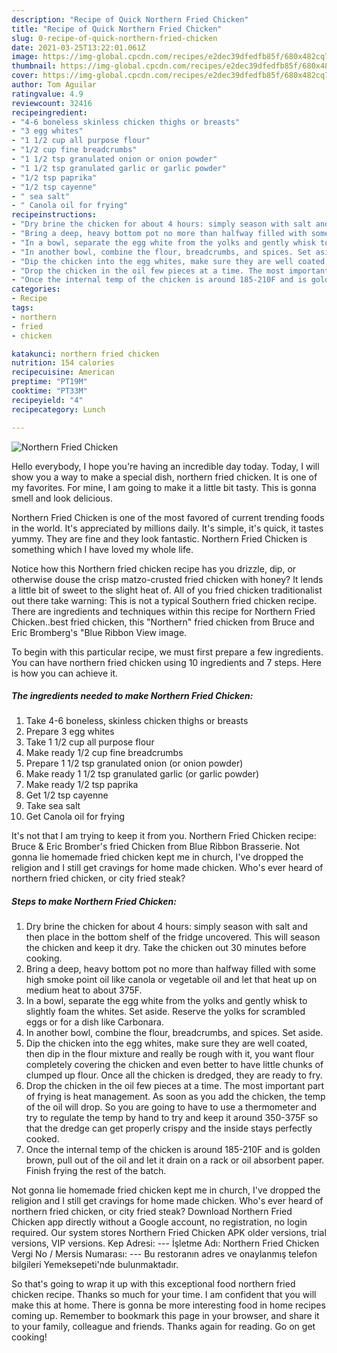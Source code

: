 ```yaml
---
description: "Recipe of Quick Northern Fried Chicken"
title: "Recipe of Quick Northern Fried Chicken"
slug: 0-recipe-of-quick-northern-fried-chicken
date: 2021-03-25T13:22:01.061Z
image: https://img-global.cpcdn.com/recipes/e2dec39dfedfb85f/680x482cq70/northern-fried-chicken-recipe-main-photo.jpg
thumbnail: https://img-global.cpcdn.com/recipes/e2dec39dfedfb85f/680x482cq70/northern-fried-chicken-recipe-main-photo.jpg
cover: https://img-global.cpcdn.com/recipes/e2dec39dfedfb85f/680x482cq70/northern-fried-chicken-recipe-main-photo.jpg
author: Tom Aguilar
ratingvalue: 4.9
reviewcount: 32416
recipeingredient:
- "4-6 boneless skinless chicken thighs or breasts"
- "3 egg whites"
- "1 1/2 cup all purpose flour"
- "1/2 cup fine breadcrumbs"
- "1 1/2 tsp granulated onion or onion powder"
- "1 1/2 tsp granulated garlic or garlic powder"
- "1/2 tsp paprika"
- "1/2 tsp cayenne"
- " sea salt"
- " Canola oil for frying"
recipeinstructions:
- "Dry brine the chicken for about 4 hours: simply season with salt and then place in the bottom shelf of the fridge uncovered. This will season the chicken and keep it dry. Take the chicken out 30 minutes before cooking."
- "Bring a deep, heavy bottom pot no more than halfway filled with some high smoke point oil like canola or vegetable oil and let that heat up on medium heat to about 375F."
- "In a bowl, separate the egg white from the yolks and gently whisk to slightly foam the whites. Set aside. Reserve the yolks for scrambled eggs or for a dish like Carbonara."
- "In another bowl, combine the flour, breadcrumbs, and spices. Set aside."
- "Dip the chicken into the egg whites, make sure they are well coated, then dip in the flour mixture and really be rough with it, you want flour completely covering the chicken and even better to have little chunks of clumped up flour. Once all the chicken is dredged, they are ready to fry."
- "Drop the chicken in the oil few pieces at a time. The most important part of frying is heat management. As soon as you add the chicken, the temp of the oil will drop. So you are going to have to use a thermometer and try to regulate the temp by hand to try and keep it around 350-375F so that the dredge can get properly crispy and the inside stays perfectly cooked."
- "Once the internal temp of the chicken is around 185-210F and is golden brown, pull out of the oil and let it drain on a rack or oil absorbent paper. Finish frying the rest of the batch."
categories:
- Recipe
tags:
- northern
- fried
- chicken

katakunci: northern fried chicken 
nutrition: 154 calories
recipecuisine: American
preptime: "PT19M"
cooktime: "PT33M"
recipeyield: "4"
recipecategory: Lunch

---
```



![Northern Fried Chicken](https://img-global.cpcdn.com/recipes/e2dec39dfedfb85f/680x482cq70/northern-fried-chicken-recipe-main-photo.jpg)

Hello everybody, I hope you're having an incredible day today. Today, I will show you a way to make a special dish, northern fried chicken. It is one of my favorites. For mine, I am going to make it a little bit tasty. This is gonna smell and look delicious.

Northern Fried Chicken is one of the most favored of current trending foods in the world. It's appreciated by millions daily. It's simple, it's quick, it tastes yummy. They are fine and they look fantastic. Northern Fried Chicken is something which I have loved my whole life.

Notice how this Northern fried chicken recipe has you drizzle, dip, or otherwise douse the crisp matzo-crusted fried chicken with honey? It lends a little bit of sweet to the slight heat of. All of you fried chicken traditionalist out there take warning: This is not a typical Southern fried chicken recipe. There are ingredients and techniques within this recipe for Northern Fried Chicken..best fried chicken, this &#34;Northern&#34; fried chicken from Bruce and Eric Bromberg&#39;s &#34;Blue Ribbon View image.


To begin with this particular recipe, we must first prepare a few ingredients. You can have northern fried chicken using 10 ingredients and 7 steps. Here is how you can achieve it.

<!--inarticleads1-->

##### The ingredients needed to make Northern Fried Chicken:

1. Take 4-6 boneless, skinless chicken thighs or breasts
1. Prepare 3 egg whites
1. Take 1 1/2 cup all purpose flour
1. Make ready 1/2 cup fine breadcrumbs
1. Prepare 1 1/2 tsp granulated onion (or onion powder)
1. Make ready 1 1/2 tsp granulated garlic (or garlic powder)
1. Make ready 1/2 tsp paprika
1. Get 1/2 tsp cayenne
1. Take  sea salt
1. Get  Canola oil for frying


It&#39;s not that I am trying to keep it from you. Northern Fried Chicken recipe: Bruce &amp; Eric Bromber&#39;s fried Chicken from Blue Ribbon Brasserie. Not gonna lie homemade fried chicken kept me in church, I&#39;ve dropped the religion and I still get cravings for home made chicken. Who&#39;s ever heard of northern fried chicken, or city fried steak? 

<!--inarticleads2-->

##### Steps to make Northern Fried Chicken:

1. Dry brine the chicken for about 4 hours: simply season with salt and then place in the bottom shelf of the fridge uncovered. This will season the chicken and keep it dry. Take the chicken out 30 minutes before cooking.
1. Bring a deep, heavy bottom pot no more than halfway filled with some high smoke point oil like canola or vegetable oil and let that heat up on medium heat to about 375F.
1. In a bowl, separate the egg white from the yolks and gently whisk to slightly foam the whites. Set aside. Reserve the yolks for scrambled eggs or for a dish like Carbonara.
1. In another bowl, combine the flour, breadcrumbs, and spices. Set aside.
1. Dip the chicken into the egg whites, make sure they are well coated, then dip in the flour mixture and really be rough with it, you want flour completely covering the chicken and even better to have little chunks of clumped up flour. Once all the chicken is dredged, they are ready to fry.
1. Drop the chicken in the oil few pieces at a time. The most important part of frying is heat management. As soon as you add the chicken, the temp of the oil will drop. So you are going to have to use a thermometer and try to regulate the temp by hand to try and keep it around 350-375F so that the dredge can get properly crispy and the inside stays perfectly cooked.
1. Once the internal temp of the chicken is around 185-210F and is golden brown, pull out of the oil and let it drain on a rack or oil absorbent paper. Finish frying the rest of the batch.


Not gonna lie homemade fried chicken kept me in church, I&#39;ve dropped the religion and I still get cravings for home made chicken. Who&#39;s ever heard of northern fried chicken, or city fried steak? Download Northern Fried Chicken app directly without a Google account, no registration, no login required. Our system stores Northern Fried Chicken APK older versions, trial versions, VIP versions. Kep Adresi: --- İşletme Adı: Northern Fried Chicken Vergi No / Mersis Numarası: --- Bu restoranın adres ve onaylanmış telefon bilgileri Yemeksepeti&#39;nde bulunmaktadır. 

So that's going to wrap it up with this exceptional food northern fried chicken recipe. Thanks so much for your time. I am confident that you will make this at home. There is gonna be more interesting food in home recipes coming up. Remember to bookmark this page in your browser, and share it to your family, colleague and friends. Thanks again for reading. Go on get cooking!
